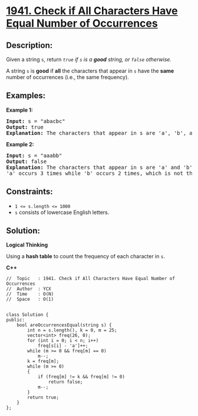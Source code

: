 # [1941. Check if All Characters Have Equal Number of Occurrences](https://leetcode.com/problems/check-if-all-characters-have-equal-number-of-occurrences/)


## Description:

<p>Given a string <code>s</code>, return <em><code>true</code> if <code>s</code> is a <strong>good</strong> string, or <code>false</code> otherwise.</em></p>

<p>A string <code>s</code> is <strong>good</strong> if <strong>all</strong> the characters that appear in <code>s</code> have the <strong>same</strong> number of occurrences (i.e., the same frequency).</p>


## Examples:

<strong>Example 1:</strong>
<pre>
<strong>Input:</strong> s = "abacbc"
<strong>Output:</strong> true
<strong>Explanation:</strong> The characters that appear in s are 'a', 'b', and 'c'. All characters occur 2 times in s.
</pre>

<strong>Example 2:</strong>
<pre>
<strong>Input:</strong> s = "aaabb"
<strong>Output:</strong> false
<strong>Explanation:</strong> The characters that appear in s are 'a' and 'b'.
'a' occurs 3 times while 'b' occurs 2 times, which is not the same number of times.
</pre>


## Constraints:

<ul>
    <li><code>1 &lt;= s.length &lt;= 1000</code></li>
    <li><code>s</code> consists of lowercase English letters.</li>
</ul>


## Solution:

<strong>Logical Thinking</strong>
<p>Using a <strong>hash table</strong> to count the frequency of each character in <code>s</code>.</p>


<strong>C++</strong>

```
//  Topic   : 1941. Check if All Characters Have Equal Number of Occurrences
//  Author  : YCX
//  Time    : O(N)
//  Space   : O(1)


class Solution {
public:
    bool areOccurrencesEqual(string s) {
        int n = s.length(), k = 0, m = 25;
        vector<int> freq(26, 0);
        for (int i = 0; i < n; i++)
            freq[s[i] - 'a']++;
        while (m >= 0 && freq[m] == 0)
            m--;
        k = freq[m];
        while (m >= 0)
        {
            if (freq[m] != k && freq[m] != 0)
                return false;
            m--;
        }
        return true;
    }
};
```